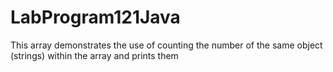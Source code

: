 # LabProgram121Java
This array demonstrates the use of counting the number of the same object (strings) within the array and prints them
